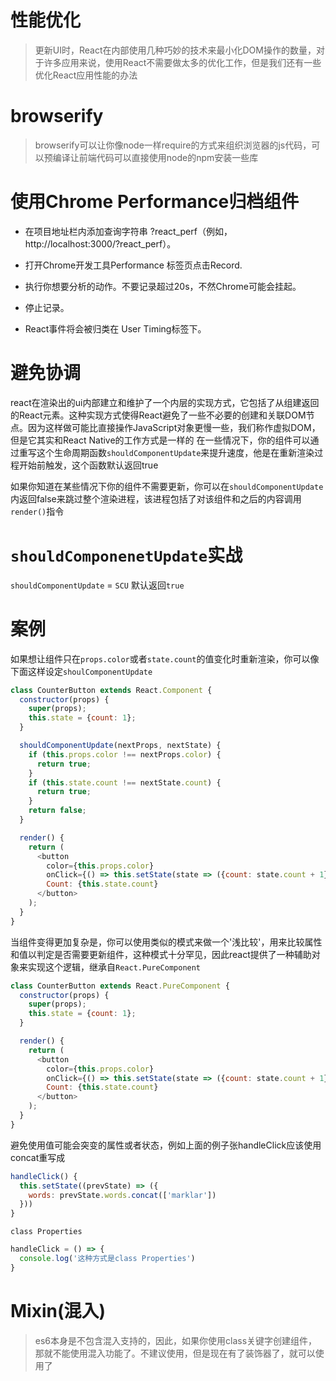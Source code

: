 # 性能优化

> 更新UI时，React在内部使用几种巧妙的技术来最小化DOM操作的数量，对于许多应用来说，使用React不需要做太多的优化工作，但是我们还有一些优化React应用性能的办法

# browserify 
> browserify可以让你像node一样require的方式来组织浏览器的js代码，可以预编译让前端代码可以直接使用node的npm安装一些库

# 使用Chrome Performance归档组件

+ 在项目地址栏内添加查询字符串 ?react_perf（例如， http://localhost:3000/?react_perf）。

+ 打开Chrome开发工具Performance 标签页点击Record.

+ 执行你想要分析的动作。不要记录超过20s，不然Chrome可能会挂起。

+ 停止记录。

+ React事件将会被归类在 User Timing标签下。

# 避免协调

react在渲染出的ui内部建立和维护了一个内层的实现方式，它包括了从组建返回的React元素。这种实现方式使得React避免了一些不必要的创建和关联DOM节点。因为这样做可能比直接操作JavaScript对象更慢一些，我们称作虚拟DOM，但是它其实和React Native的工作方式是一样的
在一些情况下，你的组件可以通过重写这个生命周期函数`shouldComponentUpdate`来提升速度，他是在重新渲染过程开始前触发，这个函数默认返回true

如果你知道在某些情况下你的组件不需要更新，你可以在`shouldComponentUpdate`内返回false来跳过整个渲染进程，该进程包括了对该组件和之后的内容调用`render()`指令


# `shouldComponenetUpdate`实战

`shouldComponentUpdate` = `SCU`  默认返回`true`

# 案例

如果想让组件只在`props.color`或者`state.count`的值变化时重新渲染，你可以像下面这样设定`shoulComponentUpdate`

```JavaScript
class CounterButton extends React.Component {
  constructor(props) {
    super(props);
    this.state = {count: 1};
  }

  shouldComponentUpdate(nextProps, nextState) {
    if (this.props.color !== nextProps.color) {
      return true;
    }
    if (this.state.count !== nextState.count) {
      return true;
    }
    return false;
  }

  render() {
    return (
      <button
        color={this.props.color}
        onClick={() => this.setState(state => ({count: state.count + 1}))}>
        Count: {this.state.count}
      </button>
    );
  }
}
```

当组件变得更加复杂是，你可以使用类似的模式来做一个'浅比较'，用来比较属性和值以判定是否需要更新组件，这种模式十分罕见，因此react提供了一种辅助对象来实现这个逻辑，继承自`React.PureComponent`

```javascript
class CounterButton extends React.PureComponent {
  constructor(props) {
    super(props);
    this.state = {count: 1};
  }

  render() {
    return (
      <button
        color={this.props.color}
        onClick={() => this.setState(state => ({count: state.count + 1}))}>
        Count: {this.state.count}
      </button>
    );
  }
}
```

避免使用值可能会突变的属性或者状态，例如上面的例子张handleClick应该使用concat重写成

```javascript
handleClick() {
  this.setState((prevState) => ({
    words: prevState.words.concat(['marklar'])
  }))
}
```

`class Properties`

```javascript
handleClick = () => {
  console.log('这种方式是class Properties')
}
```

# Mixin(混入)
> es6本身是不包含混入支持的，因此，如果你使用class关键字创建组件，那就不能使用混入功能了。不建议使用，但是现在有了装饰器了，就可以使用了

